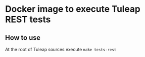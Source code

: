 # Docker image to execute Tuleap REST tests

## How to use

At the root of Tuleap sources execute `make tests-rest`